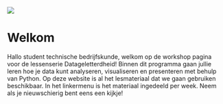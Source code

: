 ![](../images/laptop.jpg)

# Welkom

Hallo student technische bedrijfskunde, welkom op de workshop pagina voor de lessenserie Datageletterdheid! Binnen dit programma gaan jullie leren hoe je data kunt analyseren, visualiseren en presenteren met behulp van Python. Op deze website is al het lesmateriaal dat we gaan gebruiken beschikbaar. In het linkermenu is het materiaal ingedeeld per week. Neem als je nieuwschierig bent eens een kijkje!

```{include} unsyllabus_bits/main_nav.md
```
